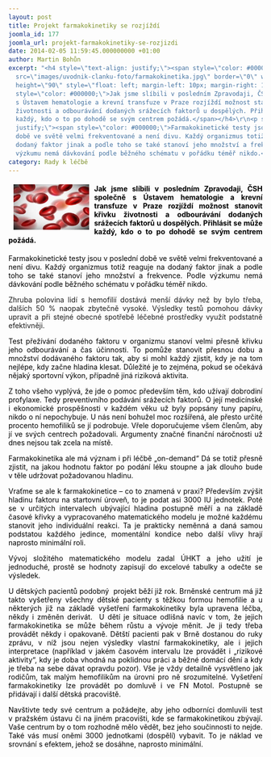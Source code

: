 ```yaml
---
layout: post
title: Projekt farmakokinetiky se rozjíždí
joomla_id: 177
joomla_url: projekt-farmakokinetiky-se-rozjizdi
date: 2014-02-05 11:59:45.000000000 +01:00
author: Martin Bohůn
excerpt: "<h4 style=\"text-align: justify;\"><span style=\"color: #000000;\"><img
  src=\"images/uvodnik-clanku-foto/farmakokinetika.jpg\" border=\"0\" width=\"150\"
  height=\"90\" style=\"float: left; margin-left: 10px; margin-right: 10px;\" /></span><span
  style=\"color: #000000;\">Jak jsme slíbili v posledním Zpravodaji, ČSH společně
  s Ústavem hematologie a krevní transfuze v Praze rozjíždí možnost stanovit křivku
  životnosti a odbourávání dodaných srážecích faktorů u dospělých. Přihlásit se může
  každý, kdo o to po dohodě se svým centrem požádá.</span></h4>\r\n<p style=\"text-align:
  justify;\"><span style=\"color: #000000;\">Farmakokinetické testy jsou v poslední
  době ve světě velmi frekventované a není divu. Každý organizmus totiž reaguje na
  dodaný faktor jinak a podle toho se také stanoví jeho množství a frekvence. Podle
  výzkumu nemá dávkování podle běžného schématu v pořádku téměř nikdo.</span></p>"
category: Rady k léčbě
---
```

<h4 style="text-align: justify;"><span style="color: #000000;"><img src="images/uvodnik-clanku-foto/farmakokinetika.jpg" border="0" width="150" height="90" style="float: left; margin-left: 10px; margin-right: 10px;" /></span><span style="color: #000000;">Jak jsme slíbili v posledním Zpravodaji, ČSH společně s Ústavem hematologie a krevní transfuze v Praze rozjíždí možnost stanovit křivku životnosti a odbourávání dodaných srážecích faktorů u dospělých. Přihlásit se může každý, kdo o to po dohodě se svým centrem požádá.</span></h4>

<p style="text-align: justify;"><span style="color: #000000;">Farmakokinetické testy jsou v poslední době ve světě velmi frekventované a není divu. Každý organizmus totiž reaguje na dodaný faktor jinak a podle toho se také stanoví jeho množství a frekvence. Podle výzkumu nemá dávkování podle běžného schématu v pořádku téměř nikdo.</span></p>



<p style="text-align: justify;">Zhruba polovina lidí s hemofilií dostává menší dávky než by bylo třeba, dalších 50 % naopak zbytečně vysoké. Výsledky testů pomohou dávky upravit a při stejné obecné spotřebě léčebné prostředky využít podstatně efektivněji.</p>

<p style="text-align: justify;"><span style="color: #000000;">Test přežívání dodaného faktoru v organizmu stanoví velmi přesně křivku jeho odbourávání a čas účinnosti. To pomůže stanovit přesnou dobu a množství dodávaného faktoru tak, aby si mohl každý zjistit, kdy je na tom nejlépe, kdy začne hladina klesat. Důležité je to zejména, pokud se očekává nějaký sportovní výkon, případně jiná riziková aktivita.</span></p>

<p style="text-align: justify;"><span style="color: #000000;">Z toho všeho vyplývá, že jde o pomoc především těm, kdo užívají dobrodiní profylaxe. Tedy preventivního podávání srážecích faktorů. O její medicínské i ekonomické prospěšnosti v každém věku už byly popsány tuny papíru, nikdo o ní nepochybuje. U nás není bohužel moc rozšířená, ale přesto určité procento hemofiliků se jí podrobuje. Vřele doporučujeme všem členům, aby jí ve svých centrech požadovali. Argumenty značné finanční náročnosti už dnes nejsou tak zcela na místě.</span></p>

<p style="text-align: justify;"><span style="color: #000000;">Farmakokinetika ale má význam i při léčbě „on-demand“ Dá se totiž přesně zjistit, na jakou hodnotu faktor po podání léku stoupne a jak dlouho bude v těle udržovat požadovanou hladinu.</span></p>

<p style="text-align: justify;"><span style="color: #000000;">Vraťme se ale k farmakokinetice – co to znamená v praxi? Především zvýšit hladinu faktoru na startovní úroveň, to je podat asi 3000 IU jednotek. Poté se v určitých intervalech ubývající hladina postupně měří a na základě časové křivky a vypracovaného matematického modelu je možné každému stanovit jeho individuální reakci. Ta je prakticky neměnná a daná samou podstatou každého jedince, momentální kondice nebo další vlivy hrají naprosto minimální roli.</span></p>

<p style="text-align: justify;"><span style="color: #000000;">Vývoj složitého matematického modelu zadal ÚHKT a jeho užití je jednoduché, prostě se hodnoty zapisují do excelové tabulky a odečte se výsledek.</span></p>

<p style="text-align: justify;"><span style="color: #000000;">U dětských pacientů podobný  projekt běží již rok. Brněnské centrum má již takto vyšetřeny všechny dětské pacienty s těžkou formou hemofilie a u některých již na základě vyšetření farmakokinetiky byla upravena léčba, někdy i změněn derivát.  U dětí je situace odlišná navíc v tom, že jejich farmakokinetika se může během růstu a vývoje měnit. Je ji tedy třeba provádět někdy i opakovaně. Dětští pacienti pak v Brně dostanou do ruky zprávu, v níž jsou nejen výsledky vlastní farmakokinetiky, ale i jejich interpretace (například v jakém časovém intervalu lze provádět i „rizikové aktivity“, kdy je doba vhodná na poklidnou práci a běžné domácí dění a kdy je třeba na sebe dávat opravdu pozor). Vše je vždy detailně vysvětleno jak rodičům, tak malým hemofilikům na úrovni pro ně srozumitelné. Vyšetření farmakokinetiky lze provádět po domluvě i ve FN Motol. Postupně se přidávají i další dětská pracoviště.</span></p>

<p style="text-align: justify;"><span style="color: #000000;">Navštivte tedy své centrum a požádejte, aby jeho odborníci domluvili test v pražském ústavu či na jiném pracovišti, kde se farmakokinetikou zbývají. Vaše centrum by o tom rozhodně mělo vědět, bez jeho součinnosti to nejde. Také vás musí oněmi 3000 jednotkami (dospělí) vybavit. To je náklad ve srovnání s efektem, jehož se dosáhne, naprosto minimální.</span></p>
